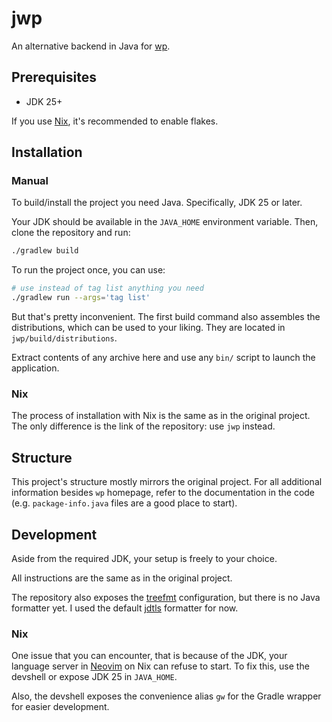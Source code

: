 # jwp

An alternative backend in Java for [wp](https://github.com/shimeoki/wp).

## Prerequisites

- JDK 25+

If you use [Nix](https://github.com/NixOS/nix), it's recommended to enable
flakes.

## Installation

### Manual

To build/install the project you need Java. Specifically, JDK 25 or later.

Your JDK should be available in the `JAVA_HOME` environment variable. Then,
clone the repository and run:

```sh
./gradlew build
```

To run the project once, you can use:

```sh
# use instead of tag list anything you need
./gradlew run --args='tag list'
```

But that's pretty inconvenient. The first build command also assembles the
distributions, which can be used to your liking. They are located in
`jwp/build/distributions`.

Extract contents of any archive here and use any `bin/` script to launch the
application.

### Nix

The process of installation with Nix is the same as in the original project. The
only difference is the link of the repository: use `jwp` instead.

## Structure

This project's structure mostly mirrors the original project. For all additional
information besides `wp` homepage, refer to the documentation in the code (e.g.
`package-info.java` files are a good place to start).

## Development

Aside from the required JDK, your setup is freely to your choice.

All instructions are the same as in the original project.

The repository also exposes the [treefmt](https://github.com/numtide/treefmt)
configuration, but there is no Java formatter yet. I used the default
[jdtls](https://github.com/eclipse-jdtls/eclipse.jdt.ls) formatter for now.

### Nix

One issue that you can encounter, that is because of the JDK, your language
server in [Neovim](https://github.com/neovim/neovim) on Nix can refuse to start.
To fix this, use the devshell or expose JDK 25 in `JAVA_HOME`.

Also, the devshell exposes the convenience alias `gw` for the Gradle wrapper for
easier development.
